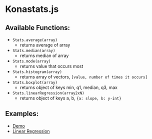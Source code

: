 # Konastats.js
## Available Functions:
* `Stats.average(array)`
  * returns average of array
* `Stats.median(array)`
  * returns median of array
* `Stats.mode(array)`
  * returns value that occurs most
* `Stats.histogram(array)`
  * returns array of vectors, `[value, number of times it occurs]`
* `Stats.boxplot(array)`
  * returns object of keys min, q1, median, q3, max
* `Stats.linearRegression(array2xN)`
  * returns object of keys a, b, `{a: slope, b: y-int}`
## Examples:
* [Demo](https://ethanthatonekid.github.io/math/stats/examples/demo)
* [Linear Regression](https://ethanthatonekid.github.io/math/stats/examples/linearRegression)
